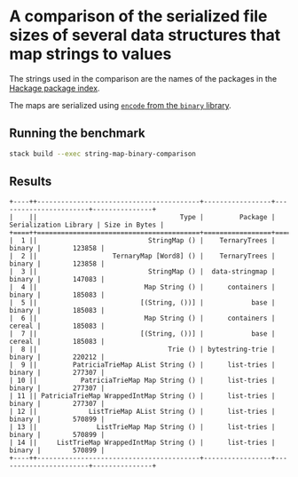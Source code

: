 # A comparison of the serialized file sizes of several data structures that map strings to values

The strings used in the comparison are the names of the packages in the [Hackage package index](https://hackage.haskell.org).

The maps are serialized using [`encode` from the `binary` library](http://haddock.stackage.org/lts-5.15/binary-0.7.5.0/Data-Binary.html#v:encode).

## Running the benchmark

```bash
stack build --exec string-map-binary-comparison
```

## Results

```
+----++-----------------------------------------+-----------------+-----------------------+---------------+
|    ||                                    Type |         Package | Serialization Library | Size in Bytes |
+====++=========================================+=================+=======================+===============+
|  1 ||                            StringMap () |    TernaryTrees |                binary |        123858 |
|  2 ||                   TernaryMap [Word8] () |    TernaryTrees |                binary |        123858 |
|  3 ||                            StringMap () |  data-stringmap |                binary |        147083 |
|  4 ||                           Map String () |      containers |                binary |        185083 |
|  5 ||                          [(String, ())] |            base |                binary |        185083 |
|  6 ||                           Map String () |      containers |                cereal |        185083 |
|  7 ||                          [(String, ())] |            base |                cereal |        185083 |
|  8 ||                                 Trie () | bytestring-trie |                binary |        220212 |
|  9 ||         PatriciaTrieMap AList String () |      list-tries |                binary |        277307 |
| 10 ||           PatriciaTrieMap Map String () |      list-tries |                binary |        277307 |
| 11 || PatriciaTrieMap WrappedIntMap String () |      list-tries |                binary |        277307 |
| 12 ||             ListTrieMap AList String () |      list-tries |                binary |        570899 |
| 13 ||               ListTrieMap Map String () |      list-tries |                binary |        570899 |
| 14 ||     ListTrieMap WrappedIntMap String () |      list-tries |                binary |        570899 |
+----++-----------------------------------------+-----------------+-----------------------+---------------+
```
